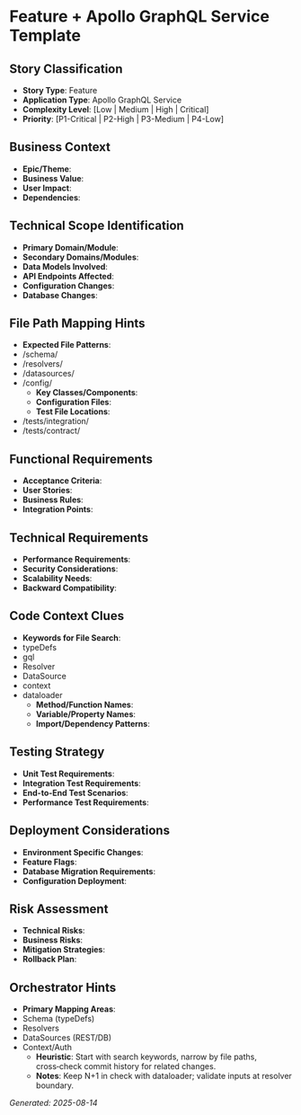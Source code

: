 # Feature + Apollo GraphQL Service Template


## Story Classification
- **Story Type**: Feature
- **Application Type**: Apollo GraphQL Service
- **Complexity Level**: [Low | Medium | High | Critical]
- **Priority**: [P1-Critical | P2-High | P3-Medium | P4-Low]


## Business Context
- **Epic/Theme**: 
- **Business Value**: 
- **User Impact**: 
- **Dependencies**:


## Technical Scope Identification
- **Primary Domain/Module**: 
- **Secondary Domains/Modules**: 
- **Data Models Involved**: 
- **API Endpoints Affected**: 
- **Configuration Changes**: 
- **Database Changes**:


## File Path Mapping Hints
- **Expected File Patterns**:
- /schema/
- /resolvers/
- /datasources/
- /config/
    - **Key Classes/Components**: 
    - **Configuration Files**: 
    - **Test File Locations**:
- /tests/integration/
- /tests/contract/


## Functional Requirements
- **Acceptance Criteria**: 
- **User Stories**: 
- **Business Rules**: 
- **Integration Points**:


## Technical Requirements
- **Performance Requirements**: 
- **Security Considerations**: 
- **Scalability Needs**: 
- **Backward Compatibility**:


## Code Context Clues
- **Keywords for File Search**:
- typeDefs
- gql
- Resolver
- DataSource
- context
- dataloader
    - **Method/Function Names**: 
    - **Variable/Property Names**: 
    - **Import/Dependency Patterns**:


## Testing Strategy
- **Unit Test Requirements**: 
- **Integration Test Requirements**: 
- **End-to-End Test Scenarios**: 
- **Performance Test Requirements**:


## Deployment Considerations
- **Environment Specific Changes**: 
- **Feature Flags**: 
- **Database Migration Requirements**: 
- **Configuration Deployment**:


## Risk Assessment
- **Technical Risks**: 
- **Business Risks**: 
- **Mitigation Strategies**: 
- **Rollback Plan**:


## Orchestrator Hints
- **Primary Mapping Areas**:
- Schema (typeDefs)
- Resolvers
- DataSources (REST/DB)
- Context/Auth
    - **Heuristic**: Start with search keywords, narrow by file paths, cross‑check commit history for related changes.
    - **Notes**: Keep N+1 in check with dataloader; validate inputs at resolver boundary.


_Generated: 2025-08-14_
